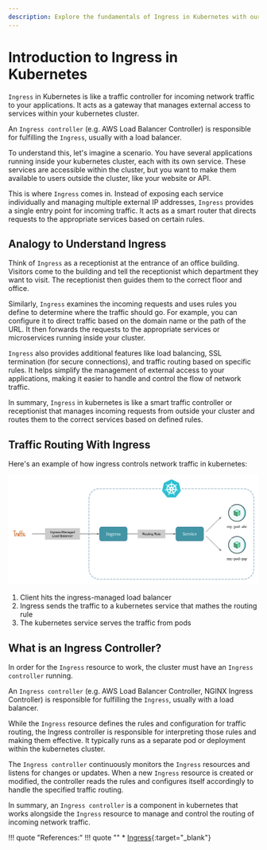```yaml
---
description: Explore the fundamentals of Ingress in Kubernetes with our comprehensive introduction. Uncover the key concepts and best practices for efficient routing and load balancing in your containerized applications.
---
```


# Introduction to Ingress in Kubernetes

`Ingress` in Kubernetes is like a traffic controller for incoming network traffic to your applications. It acts as a gateway that manages external access to services within your kubernetes cluster.

An `Ingress controller` (e.g. AWS Load Balancer Controller) is responsible for fulfilling the `Ingress`, usually with a load balancer.

To understand this, let's imagine a scenario. You have several applications running inside your kubernetes cluster, each with its own service. These services are accessible within the cluster, but you want to make them available to users outside the cluster, like your website or API.

This is where `Ingress` comes in. Instead of exposing each service individually and managing multiple external IP addresses, `Ingress` provides a single entry point for incoming traffic. It acts as a smart router that directs requests to the appropriate services based on certain rules.


## Analogy to Understand Ingress

Think of `Ingress` as a receptionist at the entrance of an office building. Visitors come to the building and tell the receptionist which department they want to visit. The receptionist then guides them to the correct floor and office.

Similarly, `Ingress` examines the incoming requests and uses rules you define to determine where the traffic should go. For example, you can configure it to direct traffic based on the domain name or the path of the URL. It then forwards the requests to the appropriate services or microservices running inside your cluster.

`Ingress` also provides additional features like load balancing, SSL termination (for secure connections), and traffic routing based on specific rules. It helps simplify the management of external access to your applications, making it easier to handle and control the flow of network traffic.

In summary, `Ingress` in kubernetes is like a smart traffic controller or receptionist that manages incoming requests from outside your cluster and routes them to the correct services based on defined rules.


## Traffic Routing With Ingress

Here's an example of how ingress controls network traffic in kubernetes:

<p align="center">
    <img src="../../../assets/eks-course-images/ingress/traffic-routing-with-ingress.png" alt="Traffic Routing With Ingress" />
</p>

1. Client hits the ingress-managed load balancer
2. Ingress sends the traffic to a kubernetes service that mathes the routing rule
3. The kubernetes service serves the traffic from pods


## What is an Ingress Controller?

In order for the `Ingress` resource to work, the cluster must have an `Ingress controller` running.

An `Ingress controller` (e.g. AWS Load Balancer Controller, NGINX Ingress Controller) is responsible for fulfilling the `Ingress`, usually with a load balancer.

While the `Ingress` resource defines the rules and configuration for traffic routing, the Ingress controller is responsible for interpreting those rules and making them effective. It typically runs as a separate pod or deployment within the kubernetes cluster.

The `Ingress controller` continuously monitors the `Ingress` resources and listens for changes or updates. When a new `Ingress` resource is created or modified, the controller reads the rules and configures itself accordingly to handle the specified traffic routing.

In summary, an `Ingress controller` is a component in kubernetes that works alongside the `Ingress` resource to manage and control the routing of incoming network traffic.



!!! quote "References:"
    !!! quote ""
        * [Ingress]{:target="_blank"}


<!-- Hyperlinks -->
[Ingress]: https://kubernetes.io/docs/concepts/services-networking/ingress/